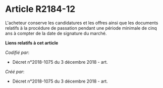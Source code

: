 # Article R2184-12

L'acheteur conserve les candidatures et les offres ainsi que les documents relatifs à la procédure de passation pendant une
période minimale de cinq ans à compter de la date de signature du marché.

**Liens relatifs à cet article**

_Codifié par_:

  - Décret n°2018-1075 du 3 décembre 2018 - art.

_Créé par_:

  - Décret n°2018-1075 du 3 décembre 2018 - art.
